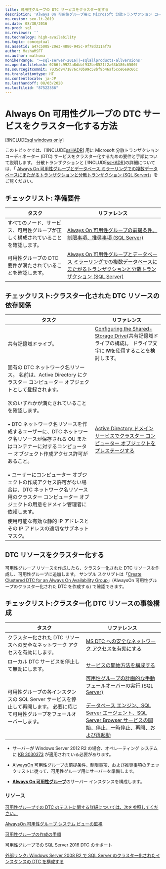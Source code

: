 ```yaml
---
title: 可用性グループの DTC サービスをクラスター化する
description: 'Always On 可用性グループ用に Microsoft 分散トランザクション コーディネーター (DTC) サービスをクラスター化するための要件と手順について説明します。 '
ms.custom: seo-lt-2019
ms.date: 08/30/2016
ms.prod: sql
ms.reviewer: ''
ms.technology: high-availability
ms.topic: conceptual
ms.assetid: a47c5005-20e3-4880-945c-9f78d311af7a
author: MashaMSFT
ms.author: mathoma
monikerRange: '>=sql-server-2016||=sqlallproducts-allversions'
ms.openlocfilehash: 0266fc9922a8dbbf932be8521f2a63b186c6500f
ms.sourcegitcommit: 7035d9471876c70b99c58bf9b46af5cce6e9c66c
ms.translationtype: HT
ms.contentlocale: ja-JP
ms.lasthandoff: 08/03/2020
ms.locfileid: "87522386"
---
```

# <a name="how-to-cluster-the-dtc-service-for-an-always-on-availability-group"></a>Always On 可用性グループの DTC サービスをクラスター化する方法

[!INCLUDE[sql windows only](../../../includes/applies-to-version/sql-windows-only.md)]

このトピックでは、[!INCLUDE[ssHADR](../../../includes/sshadr-md.md)] 用に Microsoft 分散トランザクション コーディネーター (DTC) サービスをクラスター化するための要件と手順について説明します。 分散トランザクションと [!INCLUDE[ssHADR](../../../includes/sshadr-md.md)]の詳細については、「 [Always On 可用性グループとデータベース ミラーリングでの複数データベースにまたがるトランザクションと分散トランザクション &#40;SQL Server&#41;](../../../database-engine/availability-groups/windows/transactions-always-on-availability-and-database-mirroring.md)」をご覧ください。

 ## <a name="checklist-preliminary-requirements"></a>チェックリスト: 準備要件

|タスク|リファレンス|  
|-----------------|----------|  
|すべてのノード、サービス、可用性グループが正しく構成されていることを確認します。|[Always On 可用性グループの前提条件、制限事項、推奨事項 (SQL Server)](../../../database-engine/availability-groups/windows/prereqs-restrictions-recommendations-always-on-availability.md)|
|可用性グループの DTC 要件が満たされていることを確認します。|[Always On 可用性グループとデータベース ミラーリングでの複数データベースにまたがるトランザクションと分散トランザクション (SQL Server)](../../../database-engine/availability-groups/windows/transactions-always-on-availability-and-database-mirroring.md)

## <a name="checklist-clustered-dtc-resource-dependencies"></a>チェックリスト:クラスター化された DTC リソースの依存関係

|タスク|リファレンス|  
|-----------------|----------|  
|共有記憶域ドライブ。|[Configuring the Shared-Storage Drive](https://msdn.microsoft.com/library/cc982358(v=bts.10).aspx)(共有記憶域ドライブの構成)。 ドライブ文字に **M**を使用することを検討します。|
|固有の DTC ネットワーク名リソース。  名前は、Active Directory にクラスター コンピューター オブジェクトとして登録されます。<br /><br />次のいずれかが満たされていることを確認します。<br /><br />• DTC ネットワーク名リソースを作成するユーザーに、DTC ネットワーク名リソースが保存される OU またはコンテナーに対するコンピューター オブジェクト作成アクセス許可があること。<br /><br />•  ユーザーにコンピューター オブジェクトの作成アクセス許可がない場合は、DTC ネットワーク名リソース用のクラスター コンピューター オブジェクトの用意をドメイン管理者に依頼します。|[Active Directory ドメイン サービスでクラスター コンピューター オブジェクトをプレステージする](https://technet.microsoft.com/library/dn466519(v=ws.11).aspx)|
|使用可能な有効な静的 IP アドレスとその IP アドレスの適切なサブネット マスク。||

## <a name="cluster-the-dtc-resource"></a>DTC リソースをクラスター化する
可用性グループ リソースを作成したら、クラスター化された DTC リソースを作成し、可用性グループに追加します。  サンプル スクリプトは「[Create Clustered DTC for an Always On Availability Group](../../../database-engine/availability-groups/windows/create-clustered-dtc-for-an-always-on-availability-group.md)」(AlwaysOn 可用性グループのクラスター化された DTC を作成する) で確認できます。


## <a name="checklist-post-clustered-dtc-resource-configurations"></a>チェックリスト:クラスター化 DTC リソースの事後構成

|タスク|リファレンス|  
|-----------------|----------|  
|クラスター化された DTC リソースへの安全なネットワーク アクセスを有効にします。|[MS DTC への安全なネットワーク アクセスを有効にする](https://technet.microsoft.com/library/cc753620(v=ws.10).aspx)|
|ローカル DTC サービスを停止して無効にします。|[サービスの開始方法を構成する](https://technet.microsoft.com/library/cc755249(v=ws.11).aspx)|
|可用性グループの各インスタンスの SQL Server サービスを停止して再開します。  必要に応じて可用性グループをフェールオーバーします。|[可用性グループの計画的な手動フェールオーバーの実行 (SQL Server)](../../../database-engine/availability-groups/windows/perform-a-planned-manual-failover-of-an-availability-group-sql-server.md)<br /><br />[データベース エンジン、SQL Server エージェント、SQL Server Browser サービスの開始、停止、一時停止、再開、および再起動](../../../database-engine/configure-windows/start-stop-pause-resume-restart-sql-server-services.md)|

- サーバーが Windows Server 2012 R2 の場合、オペレーティング システムに [KB 3030373](https://support.microsoft.com/kb/3090973) が適用されている必要があります。

- [AlwaysOn 可用性グループの前提条件、制限事項、および推奨事項](../../../database-engine/availability-groups/windows/prereqs-restrictions-recommendations-always-on-availability.md)のチェックリストに従って、可用性グループ用にサーバーを準備します。

- [**Always On 可用性グループ**](../../../database-engine/availability-groups/windows/configuration-of-a-server-instance-for-always-on-availability-groups-sql-server.md)のサーバー インスタンスを構成します。

### <a name="resources"></a>リソース


[可用性グループでの DTC のテストに関する詳細については、次を参照してください。](https://blogs.technet.microsoft.com/dataplatform/2016/01/25/sql-server-2016-dtc-support-in-availability-groups/)

[AlwaysOn 可用性グループ システム ビューの監視](monitor-availability-groups-transact-sql.md)

[可用性グループの作成の手順](create-an-availability-group-transact-sql.md)


[可用性グループでの SQL Server 2016 DTC のサポート](https://blogs.technet.microsoft.com/dataplatform/2016/01/25/sql-server-2016-dtc-support-in-availability-groups/) 

[外部リンク: Windows Server 2008 R2 で SQL Server のクラスター化されたインスタンスの DTC を構成する](https://sqlha.com/2013/03/12/how-to-properly-configure-dtc-for-clustered-instances-of-sql-server-with-windows-server-2008-r2/)

